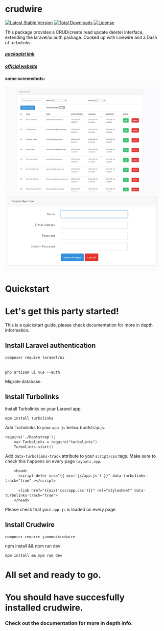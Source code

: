 # crudwire
[![Latest Stable Version](https://poser.pugx.org/janmoo/crudwire/v)](//packagist.org/packages/janmoo/crudwire)
[![Total Downloads](https://poser.pugx.org/janmoo/crudwire/downloads)](//packagist.org/packages/janmoo/crudwire)
[![License](https://poser.pugx.org/janmoo/crudwire/license)](//packagist.org/packages/janmoo/crudwire)

This package provides a CRUD(create read update delete) interface, extending the laravel/ui auth package.
Cooked up with Livewire and a Dash of turbolinks. 

##### [packagist link](https://packagist.org/packages/janmoo/crudwire "packagist - JanMoo/Crudwire")
##### [official website](https://crudwire.be "Crudwire official website")

#### some screenshots:
![alt text](https://github.com/JanMoo/crudwireimages/blob/master/crudwirescreenshot1.png "screenshot user overview")
![alt text](https://github.com/JanMoo/crudwireimages/blob/master/screenshot2.png "create new user")

Quickstart
==========

Let's get this party started!
=============================

This is a quickstart guide, please check documentation for more in depth information.

Install Laravel authentication
------------------------------

    composer require laravel/ui
        

    php artisan ui vue --auth
        

Migrate database.

Install Turbolinks
------------------

Install Turbolinks on your Laravel app.

    npm install turbolinks
        

Add Turbolinks to your `app.js` below bootstrap.js.

    require('./bootstrap');
        var Turbolinks = require("turbolinks")
        Turbolinks.start()
        

Add `data-turbolinks-track` attribute to your `script/css` tags. Make sure to check this happens on every page `layouts.app`.

    
        <head>
          <script defer src="{{ mix('js/app.js') }}" data-turbolinks-track="true" ></script>
    
          <link href="{{mix('css/app.css')}}" rel="stylesheet" data-turbolinks-track="true">
        </head>
        

Please check that your `app.js` is loaded on every page.

Install Crudwire
----------------

    composer require janmoo/crudwire
        

npm install && npm run dev

    npm install && npm run dev
        

All set and ready to go.
========================

You should have succesfully installed crudwire.
===============================================

### Check out the documentation for more in depth info.
